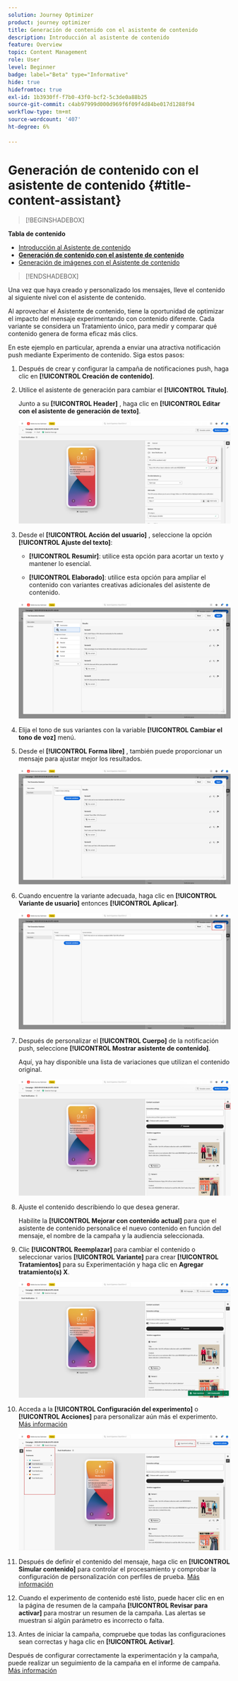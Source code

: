 ```yaml
---
solution: Journey Optimizer
product: journey optimizer
title: Generación de contenido con el asistente de contenido
description: Introducción al asistente de contenido
feature: Overview
topic: Content Management
role: User
level: Beginner
badge: label="Beta" type="Informative"
hide: true
hidefromtoc: true
exl-id: 1b3930ff-f7b0-43f0-bcf2-5c3de0a88b25
source-git-commit: c4ab97999d000d969f6f09f4d84be017d1288f94
workflow-type: tm+mt
source-wordcount: '407'
ht-degree: 6%

---
```


# Generación de contenido con el asistente de contenido {#title-content-assistant}

>[!BEGINSHADEBOX]

**Tabla de contenido**

* [Introducción al Asistente de contenido](gs-generative.md)
* **[Generación de contenido con el asistente de contenido](generative-content.md)**
* [Generación de imágenes con el Asistente de contenido](generative-image.md)

>[!ENDSHADEBOX]

Una vez que haya creado y personalizado los mensajes, lleve el contenido al siguiente nivel con el asistente de contenido.

Al aprovechar el Asistente de contenido, tiene la oportunidad de optimizar el impacto del mensaje experimentando con contenido diferente. Cada variante se considera un Tratamiento único, para medir y comparar qué contenido genera de forma eficaz más clics.

En este ejemplo en particular, aprenda a enviar una atractiva notificación push mediante Experimento de contenido. Siga estos pasos:

1. Después de crear y configurar la campaña de notificaciones push, haga clic en **[!UICONTROL Creación de contenido]**.

1. Utilice el asistente de generación para cambiar el **[!UICONTROL Título]**.

   Junto a su **[!UICONTROL Header]** , haga clic en **[!UICONTROL Editar con el asistente de generación de texto]**.

   ![](assets/gen-ai-title-1.png)

1. Desde el **[!UICONTROL Acción del usuario]** , seleccione la opción **[!UICONTROL Ajuste del texto]**:

   * **[!UICONTROL Resumir]**: utilice esta opción para acortar un texto y mantener lo esencial.

   * **[!UICONTROL Elaborado]**: utilice esta opción para ampliar el contenido con variantes creativas adicionales del asistente de contenido.

   ![](assets/gen-ai-title-2.png)

1. Elija el tono de sus variantes con la variable **[!UICONTROL Cambiar el tono de voz]** menú.

1. Desde el **[!UICONTROL Forma libre]** , también puede proporcionar un mensaje para ajustar mejor los resultados.

   ![](assets/gen-ai-title-3.png)

1. Cuando encuentre la variante adecuada, haga clic en **[!UICONTROL Variante de usuario]** entonces **[!UICONTROL Aplicar]**.

   ![](assets/gen-ai-title-4.png)

1. Después de personalizar el **[!UICONTROL Cuerpo]** de la notificación push, seleccione **[!UICONTROL Mostrar asistente de contenido]**.

   Aquí, ya hay disponible una lista de variaciones que utilizan el contenido original.

   ![](assets/gen-ai-title-5.png)

1. Ajuste el contenido describiendo lo que desea generar.

   Habilite la **[!UICONTROL Mejorar con contenido actual]** para que el asistente de contenido personalice el nuevo contenido en función del mensaje, el nombre de la campaña y la audiencia seleccionada.

1. Clic **[!UICONTROL Reemplazar]** para cambiar el contenido o seleccionar varios **[!UICONTROL Variante]** para crear **[!UICONTROL Tratamientos]** para su Experimentación y haga clic en **Agregar tratamiento(s) X**.

   ![](assets/gen-ai-title-6.png)

1. Acceda a la **[!UICONTROL Configuración del experimento]** o **[!UICONTROL Acciones]** para personalizar aún más el experimento. [Más información](../campaigns/content-experiment.md)

   ![](assets/gen-ai-title-7.png)

1. Después de definir el contenido del mensaje, haga clic en **[!UICONTROL Simular contenido]** para controlar el procesamiento y comprobar la configuración de personalización con perfiles de prueba. [Más información](../email/preview.md)

1. Cuando el experimento de contenido esté listo, puede hacer clic en en la página de resumen de la campaña **[!UICONTROL Revisar para activar]** para mostrar un resumen de la campaña. Las alertas se muestran si algún parámetro es incorrecto o falta.

1. Antes de iniciar la campaña, compruebe que todas las configuraciones sean correctas y haga clic en **[!UICONTROL Activar]**.

Después de configurar correctamente la experimentación y la campaña, puede realizar un seguimiento de la campaña en el informe de campaña. [Más información](../reports/campaign-global-report.md#experimentation-report)
